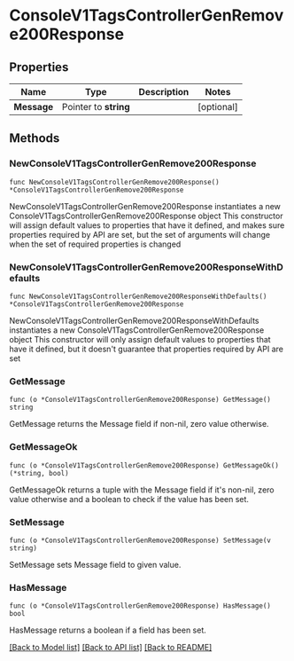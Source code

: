 # ConsoleV1TagsControllerGenRemove200Response

## Properties

Name | Type | Description | Notes
------------ | ------------- | ------------- | -------------
**Message** | Pointer to **string** |  | [optional] 

## Methods

### NewConsoleV1TagsControllerGenRemove200Response

`func NewConsoleV1TagsControllerGenRemove200Response() *ConsoleV1TagsControllerGenRemove200Response`

NewConsoleV1TagsControllerGenRemove200Response instantiates a new ConsoleV1TagsControllerGenRemove200Response object
This constructor will assign default values to properties that have it defined,
and makes sure properties required by API are set, but the set of arguments
will change when the set of required properties is changed

### NewConsoleV1TagsControllerGenRemove200ResponseWithDefaults

`func NewConsoleV1TagsControllerGenRemove200ResponseWithDefaults() *ConsoleV1TagsControllerGenRemove200Response`

NewConsoleV1TagsControllerGenRemove200ResponseWithDefaults instantiates a new ConsoleV1TagsControllerGenRemove200Response object
This constructor will only assign default values to properties that have it defined,
but it doesn't guarantee that properties required by API are set

### GetMessage

`func (o *ConsoleV1TagsControllerGenRemove200Response) GetMessage() string`

GetMessage returns the Message field if non-nil, zero value otherwise.

### GetMessageOk

`func (o *ConsoleV1TagsControllerGenRemove200Response) GetMessageOk() (*string, bool)`

GetMessageOk returns a tuple with the Message field if it's non-nil, zero value otherwise
and a boolean to check if the value has been set.

### SetMessage

`func (o *ConsoleV1TagsControllerGenRemove200Response) SetMessage(v string)`

SetMessage sets Message field to given value.

### HasMessage

`func (o *ConsoleV1TagsControllerGenRemove200Response) HasMessage() bool`

HasMessage returns a boolean if a field has been set.


[[Back to Model list]](../README.md#documentation-for-models) [[Back to API list]](../README.md#documentation-for-api-endpoints) [[Back to README]](../README.md)


